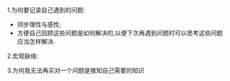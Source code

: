 1.为何要记录自己遇到的问题:
  * 同步理性与感性;
  * 方便自己回顾这些问题是如何解决的,以便下次再遇到问题时可以思考这些问题应当怎样解决.

2.宏观脉络:

3.为何我无法再买对一个问题是推知自己需要的知识
